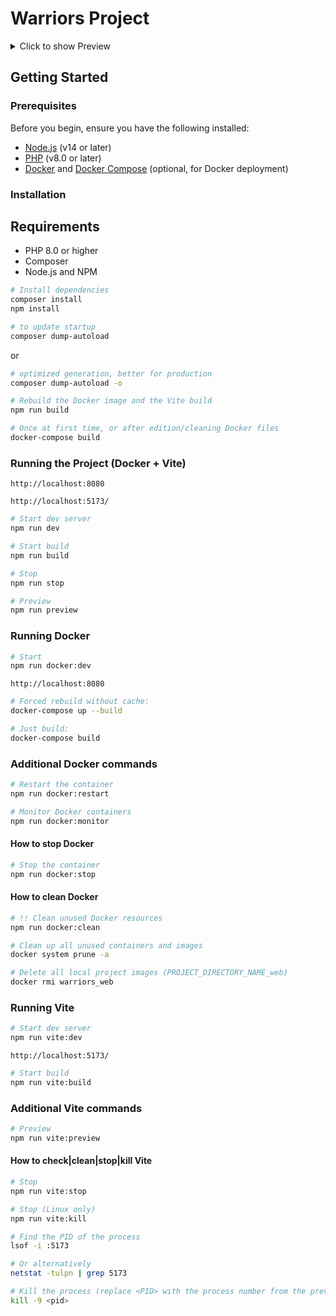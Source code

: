 # Warriors Project

<details>
  <summary>Click to show Preview</summary>

  ![WARRIORS](https://raw.githubusercontent.com/ashuksu/warriors/refs/heads/main/preview.jpg)
</details>


## Getting Started

### Prerequisites

Before you begin, ensure you have the following installed:
- [Node.js](https://nodejs.org/) (v14 or later)
- [PHP](https://www.php.net/) (v8.0 or later)
- [Docker](https://docs.docker.com/get-docker/) and [Docker Compose](https://docs.docker.com/compose/install/) (optional, for Docker deployment)

### Installation

## Requirements
- PHP 8.0 or higher
- Composer
- Node.js and NPM

```bash
# Install dependencies
composer install
npm install
```

```bash
# to update startup
composer dump-autoload
```
or

```bash
# optimized generation, better for production
composer dump-autoload -o
```

```bash   
# Rebuild the Docker image and the Vite build
npm run build
```

```bash   
# Once at first time, or after edition/cleaning Docker files
docker-compose build
```

### Running the Project (Docker + Vite)

```
http://localhost:8080
```

```
http://localhost:5173/
```

```bash 
# Start dev server
npm run dev
```

```bash 
# Start build
npm run build
```

```bash  
# Stop
npm run stop
```

```bash  
# Preview
npm run preview
```

### Running Docker

```bash
# Start
npm run docker:dev
```

```
http://localhost:8080
```

```bash 
# Forced rebuild without cache:
docker-compose up --build
```

```bash 
# Just build:
docker-compose build
```

### Additional Docker commands

```bash
# Restart the container
npm run docker:restart
```

```bash
# Monitor Docker containers
npm run docker:monitor
```

#### How to stop Docker

```bash  
# Stop the container
npm run docker:stop
```

#### How to clean Docker

```bash 
# !! Clean unused Docker resources
npm run docker:clean
```

```bash 
# Clean up all unused containers and images
docker system prune -a
```

```bash 
# Delete all local project images (PROJECT_DIRECTORY_NAME_web)
docker rmi warriors_web
```

### Running Vite

```bash 
# Start dev server
npm run vite:dev
```

```
http://localhost:5173/
```

```bash 
# Start build
npm run vite:build
```

### Additional Vite commands

```bash
# Preview
npm run vite:preview
```

#### How to check|clean|stop|kill Vite

```bash  
# Stop
npm run vite:stop
```

```bash
# Stop (Linux only)
npm run vite:kill
```

```bash
# Find the PID of the process
lsof -i :5173
```

```bash
# Or alternatively
netstat -tulpn | grep 5173
```

```bash
# Kill the process (replace <PID> with the process number from the previous command)
kill -9 <pid>
```